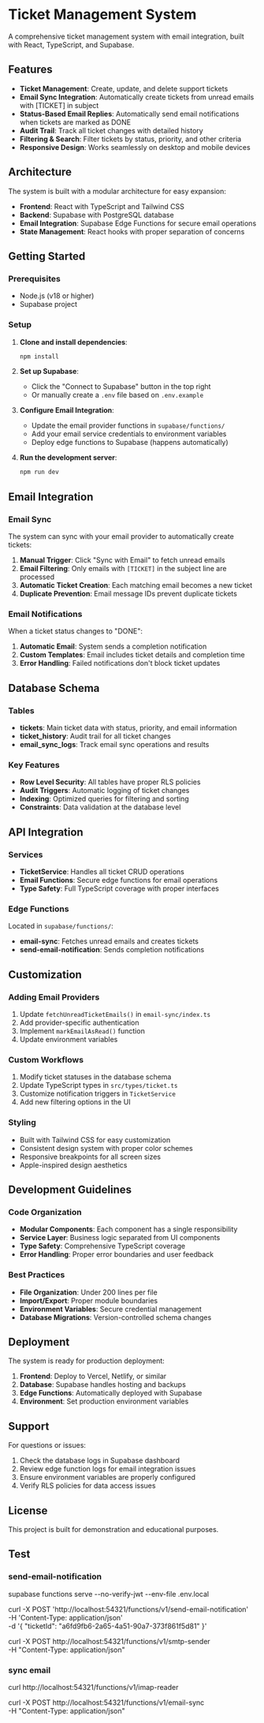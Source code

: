 # Ticket Management System

A comprehensive ticket management system with email integration, built with React, TypeScript, and Supabase.

## Features

- **Ticket Management**: Create, update, and delete support tickets
- **Email Sync Integration**: Automatically create tickets from unread emails with [TICKET] in subject
- **Status-Based Email Replies**: Automatically send email notifications when tickets are marked as DONE
- **Audit Trail**: Track all ticket changes with detailed history
- **Filtering & Search**: Filter tickets by status, priority, and other criteria
- **Responsive Design**: Works seamlessly on desktop and mobile devices

## Architecture

The system is built with a modular architecture for easy expansion:

- **Frontend**: React with TypeScript and Tailwind CSS
- **Backend**: Supabase with PostgreSQL database
- **Email Integration**: Supabase Edge Functions for secure email operations
- **State Management**: React hooks with proper separation of concerns

## Getting Started

### Prerequisites

- Node.js (v18 or higher)
- Supabase project

### Setup

1. **Clone and install dependencies**:
   ```bash
   npm install
   ```

2. **Set up Supabase**:
   - Click the "Connect to Supabase" button in the top right
   - Or manually create a `.env` file based on `.env.example`

3. **Configure Email Integration**:
   - Update the email provider functions in `supabase/functions/`
   - Add your email service credentials to environment variables
   - Deploy edge functions to Supabase (happens automatically)

4. **Run the development server**:
   ```bash
   npm run dev
   ```

## Email Integration

### Email Sync

The system can sync with your email provider to automatically create tickets:

1. **Manual Trigger**: Click "Sync with Email" to fetch unread emails
2. **Email Filtering**: Only emails with `[TICKET]` in the subject line are processed
3. **Automatic Ticket Creation**: Each matching email becomes a new ticket
4. **Duplicate Prevention**: Email message IDs prevent duplicate tickets

### Email Notifications

When a ticket status changes to "DONE":

1. **Automatic Email**: System sends a completion notification
2. **Custom Templates**: Email includes ticket details and completion time
3. **Error Handling**: Failed notifications don't block ticket updates

## Database Schema

### Tables

- **tickets**: Main ticket data with status, priority, and email information
- **ticket_history**: Audit trail for all ticket changes
- **email_sync_logs**: Track email sync operations and results

### Key Features

- **Row Level Security**: All tables have proper RLS policies
- **Audit Triggers**: Automatic logging of ticket changes
- **Indexing**: Optimized queries for filtering and sorting
- **Constraints**: Data validation at the database level

## API Integration

### Services

- **TicketService**: Handles all ticket CRUD operations
- **Email Functions**: Secure edge functions for email operations
- **Type Safety**: Full TypeScript coverage with proper interfaces

### Edge Functions

Located in `supabase/functions/`:

- **email-sync**: Fetches unread emails and creates tickets
- **send-email-notification**: Sends completion notifications

## Customization

### Adding Email Providers

1. Update `fetchUnreadTicketEmails()` in `email-sync/index.ts`
2. Add provider-specific authentication
3. Implement `markEmailAsRead()` function
4. Update environment variables

### Custom Workflows

1. Modify ticket statuses in the database schema
2. Update TypeScript types in `src/types/ticket.ts`
3. Customize notification triggers in `TicketService`
4. Add new filtering options in the UI

### Styling

- Built with Tailwind CSS for easy customization
- Consistent design system with proper color schemes
- Responsive breakpoints for all screen sizes
- Apple-inspired design aesthetics

## Development Guidelines

### Code Organization

- **Modular Components**: Each component has a single responsibility
- **Service Layer**: Business logic separated from UI components
- **Type Safety**: Comprehensive TypeScript coverage
- **Error Handling**: Proper error boundaries and user feedback

### Best Practices

- **File Organization**: Under 200 lines per file
- **Import/Export**: Proper module boundaries
- **Environment Variables**: Secure credential management
- **Database Migrations**: Version-controlled schema changes

## Deployment

The system is ready for production deployment:

1. **Frontend**: Deploy to Vercel, Netlify, or similar
2. **Database**: Supabase handles hosting and backups
3. **Edge Functions**: Automatically deployed with Supabase
4. **Environment**: Set production environment variables

## Support

For questions or issues:

1. Check the database logs in Supabase dashboard
2. Review edge function logs for email integration issues
3. Ensure environment variables are properly configured
4. Verify RLS policies for data access issues

## License

This project is built for demonstration and educational purposes.


## Test

### send-email-notification
supabase functions serve --no-verify-jwt --env-file .env.local

curl -X POST 'http://localhost:54321/functions/v1/send-email-notification' \
-H 'Content-Type: application/json' \
-d '{ "ticketId": "a6fd9fb6-2a65-4a51-90a7-373f861f5d81" }'

curl -X POST http://localhost:54321/functions/v1/smtp-sender \
  -H "Content-Type: application/json"


### sync email

curl http://localhost:54321/functions/v1/imap-reader

curl -X POST http://localhost:54321/functions/v1/email-sync \
  -H "Content-Type: application/json"